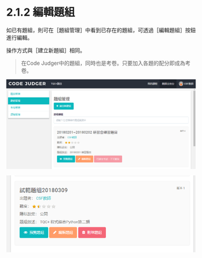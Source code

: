 # 2.1.2 編輯題組

如已有題組，則可在［題組管理］中看到已存在的題組，可透過［編輯題組］按鈕進行編輯。

操作方式與［建立新題組］相同。

> 在Code Judger中的題組，同時也是考卷。只要加入各題的配分即成為考卷。

![](../../.gitbook/assets/cjmd02-jiao-shi-zhu-kong-tai-02-ti-zu-guan-li-01-jian-li-xin-ti-zu-04.png)

![](../../.gitbook/assets/cjmd02-jiao-shi-zhu-kong-tai-02-ti-zu-guan-li-01-jian-li-xin-ti-zu-05.png)

